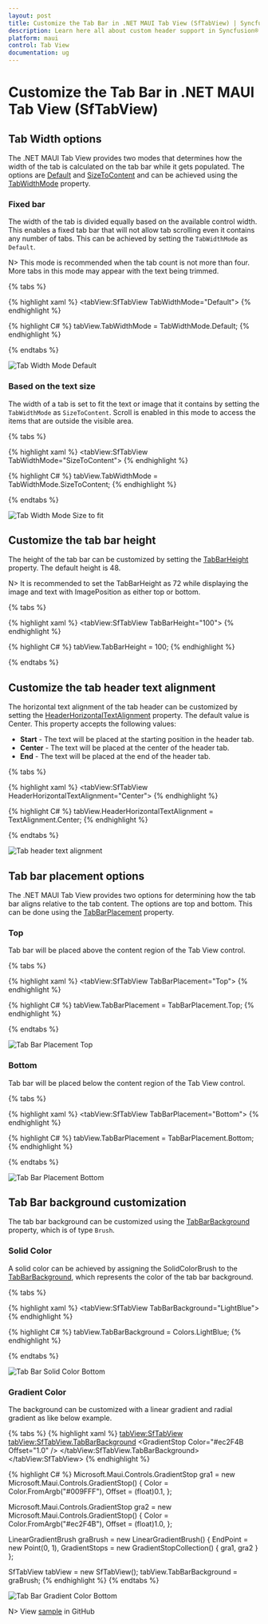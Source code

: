 ```yaml
---
layout: post
title: Customize the Tab Bar in .NET MAUI Tab View (SfTabView) | Syncfusion®
description: Learn here all about custom header support in Syncfusion® .NET MAUI Tab View (SfTabView) control and more.
platform: maui
control: Tab View
documentation: ug
---
```


# Customize the Tab Bar in .NET MAUI Tab View (SfTabView)

## Tab Width options

The .NET MAUI Tab View provides two modes that determines how the width of the tab is calculated on the tab bar while it gets populated. The options are [Default](https://help.syncfusion.com/cr/maui/Syncfusion.Maui.TabView.TabWidthMode.html#Syncfusion_Maui_TabView_TabWidthMode_Default) and [SizeToContent](https://help.syncfusion.com/cr/maui/Syncfusion.Maui.TabView.TabWidthMode.html#Syncfusion_Maui_TabView_TabWidthMode_SizeToContent) and can be achieved using the [TabWidthMode](https://help.syncfusion.com/cr/maui/Syncfusion.Maui.TabView.TabWidthMode.html) property.

### Fixed bar

The width of the tab is divided equally based on the available control width. This enables a fixed tab bar that will not allow tab scrolling even it contains any number of tabs. This can be achieved by setting the `TabWidthMode` as `Default`.

N> This mode is recommended when the tab count is not more than four. More tabs in this mode may appear with the text being trimmed.

{% tabs %}

{% highlight xaml %}
    <tabView:SfTabView TabWidthMode="Default">
{% endhighlight %}

{% highlight C# %}
     tabView.TabWidthMode = TabWidthMode.Default;
{% endhighlight %}

{% endtabs %}

![Tab Width Mode Default](images/Tab-Width-Mode-Default.png)

### Based on the text size

The width of a tab is set to fit the text or image that it contains by setting the `TabWidthMode` as `SizeToContent`. Scroll is enabled in this mode to access the items that are outside the visible area.

{% tabs %}

{% highlight xaml %}
    <tabView:SfTabView TabWidthMode="SizeToContent">
{% endhighlight %}

{% highlight C# %}
     tabView.TabWidthMode = TabWidthMode.SizeToContent;
{% endhighlight %}

{% endtabs %}

![Tab Width Mode Size to fit](images/Tab-Width-Mode-SizeToFit.png) 

## Customize the tab bar height

The height of the tab bar can be customized by setting the [TabBarHeight](https://help.syncfusion.com/cr/maui/Syncfusion.Maui.TabView.SfTabView.html#Syncfusion_Maui_TabView_SfTabView_TabBarHeight) property. The default height is 48.

N> It is recommended to set the TabBarHeight as 72 while displaying the image and text with ImagePosition as either top or bottom.

{% tabs %}

{% highlight xaml %}
    <tabView:SfTabView TabBarHeight="100">
{% endhighlight %}

{% highlight C# %}
     tabView.TabBarHeight = 100;
{% endhighlight %}

{% endtabs %}

## Customize the tab header text alignment

The horizontal text alignment of the tab header can be customized by setting the [HeaderHorizontalTextAlignment](https://help.syncfusion.com/cr/maui/Syncfusion.Maui.TabView.SfTabView.html#Syncfusion_Maui_TabView_SfTabView_HeaderHorizontalTextAlignment) property. The default value is Center. This property accepts the following values:

*   **Start** - The text will be placed at the starting position in the header tab.
*   **Center** - The text will be placed at the center of the header tab.
*   **End** - The text will be placed at the end of the header tab.

{% tabs %}

{% highlight xaml %} 
<tabView:SfTabView HeaderHorizontalTextAlignment="Center"> 
{% endhighlight %}

{% highlight C# %} 
tabView.HeaderHorizontalTextAlignment = TextAlignment.Center; {% endhighlight %}

{% endtabs %}

![Tab header text alignment](images/HorizontalTextAlignmentCenter.png) 


## Tab bar placement options 

The .NET MAUI Tab View provides two options for determining how the tab bar aligns relative to the tab content. The options are top and bottom. This can be done using the [TabBarPlacement](https://help.syncfusion.com/cr/maui/Syncfusion.Maui.TabView.SfTabView.html#Syncfusion_Maui_TabView_SfTabView_TabBarPlacement) property.

### Top

Tab bar will be placed above the content region of the Tab View control.

{% tabs %}

{% highlight xaml %}
    <tabView:SfTabView TabBarPlacement="Top">
{% endhighlight %}

{% highlight C# %}
     tabView.TabBarPlacement = TabBarPlacement.Top;
{% endhighlight %}

{% endtabs %}

![Tab Bar Placement Top](images/Tab-bar-Placement-Top.png) 

### Bottom

Tab bar will be placed below the content region of the Tab View control. 

{% tabs %}

{% highlight xaml %}
    <tabView:SfTabView TabBarPlacement="Bottom">
{% endhighlight %}

{% highlight C# %}
     tabView.TabBarPlacement = TabBarPlacement.Bottom;
{% endhighlight %}

{% endtabs %}

![Tab Bar Placement Bottom](images/Tab-bar-Placement-Bottom.png) 

## Tab Bar background customization

The tab bar background can be customized using the [TabBarBackground](https://help.syncfusion.com/cr/maui/Syncfusion.Maui.TabView.SfTabView.html#Syncfusion_Maui_TabView_SfTabView_TabBarBackground) property, which is of type `Brush`.

### Solid Color 

A solid color can be achieved by assigning the SolidColorBrush to the [TabBarBackground](https://help.syncfusion.com/cr/maui/Syncfusion.Maui.TabView.SfTabView.html#Syncfusion_Maui_TabView_SfTabView_TabBarBackground), which represents the color of the tab bar background.

{% tabs %}

{% highlight xaml %}
    <tabView:SfTabView TabBarBackground="LightBlue">
{% endhighlight %}

{% highlight C# %}
     tabView.TabBarBackground = Colors.LightBlue;
{% endhighlight %}

{% endtabs %}

![Tab Bar Solid Color Bottom](images/TabBarSolidColor.png) 

### Gradient Color 

The background can be customized with a linear gradient and radial gradient as like below example.

{% tabs %}
{% highlight xaml %}
    <tabView:SfTabView>
        <tabView:SfTabView.TabBarBackground>
            <LinearGradientBrush EndPoint="0,1">
                <GradientStop Color="#009FFF" Offset="0.1" />
                <GradientStop Color="#ec2F4B Offset="1.0" />
            </LinearGradientBrush>
        </tabView:SfTabView.TabBarBackground>
    </tabView:SfTabView>
{% endhighlight %}


{% highlight C# %}
Microsoft.Maui.Controls.GradientStop gra1 = new Microsoft.Maui.Controls.GradientStop()
{
    Color = Color.FromArgb("#009FFF"),
    Offset = (float)0.1,
};

Microsoft.Maui.Controls.GradientStop gra2 = new Microsoft.Maui.Controls.GradientStop()
{
    Color = Color.FromArgb("#ec2F4B"),
    Offset = (float)1.0,
};

LinearGradientBrush graBrush = new LinearGradientBrush()
{
    EndPoint = new Point(0, 1),
    GradientStops = new GradientStopCollection() { gra1, gra2 }
};

SfTabView tabView = new SfTabView();
tabView.TabBarBackground = graBrush;
{% endhighlight %}
{% endtabs %}

![Tab Bar Gradient Color Bottom](images/TabBarGradientColor.png) 

N> View [sample](https://github.com/SyncfusionExamples/maui-tabview-samples/tree/main/TabBarCustomization) in GitHub
